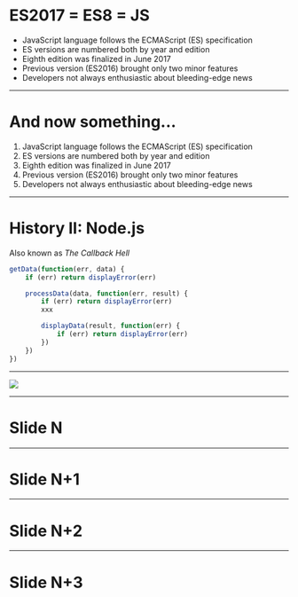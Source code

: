 # ES2017 = ES8 = JS

  - JavaScript language follows the ECMAScript (ES) specification
  - ES versions are numbered both by year and edition
  - Eighth edition was finalized in June 2017
  - Previous version (ES2016) brought only two minor features
  - Developers not always enthusiastic about bleeding-edge news

---

# And now something...

  1. JavaScript language follows the ECMAScript (ES) specification
  1. ES versions are numbered both by year and edition
  1. Eighth edition was finalized in June 2017
  1. Previous version (ES2016) brought only two minor features
  1. Developers not always enthusiastic about bleeding-edge news

---

# History II: Node.js

Also known as *The Callback Hell*

```js
getData(function(err, data) {
	if (err) return displayError(err)

	processData(data, function(err, result) {
		if (err) return displayError(err)
        xxx

		displayData(result, function(err) {
			if (err) return displayError(err)
		})
	})
})
```

---

![](https://f4.bcbits.com/img/0003971684_10.jpg)

---

# Slide N

---

# Slide N+1

---

# Slide N+2

---

# Slide N+3